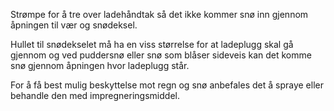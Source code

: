 <!-- Edit this file to change the product description -->

<p>Strømpe for å tre over ladehåndtak så det ikke kommer snø inn gjennom åpningen til vær og snødeksel.</p>
<p>Hullet til snødekselet må ha en viss størrelse for at ladeplugg skal gå gjennom og ved puddersnø eller snø som blåser sideveis kan det komme snø gjennom åpningen hvor ladeplugg står.</p>
<p>For å få best mulig beskyttelse mot regn og snø anbefales det å spraye eller behandle den med impregneringsmiddel.</p>